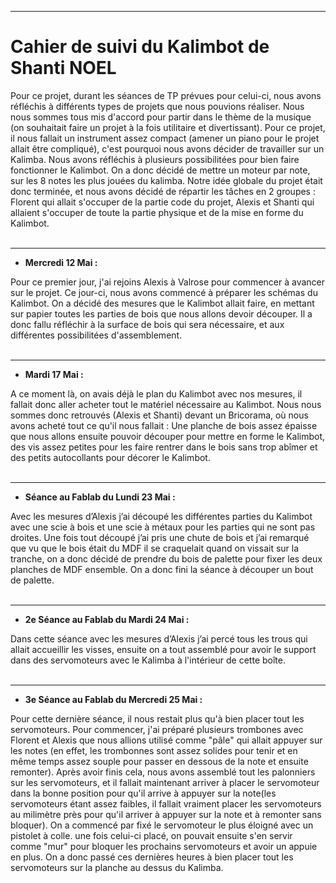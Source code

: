 
*******************
<h1>Cahier de suivi du Kalimbot de Shanti NOEL</h1>

<p1> Pour ce projet, durant les séances de TP prévues pour celui-ci, nous avons réfléchis à différents types de projets que nous pouvions réaliser. Nous nous sommes tous mis d'accord pour partir dans le thème de la musique (on souhaitait faire un projet à la fois utilitaire et divertissant). Pour ce projet, il nous fallait un instrument assez compact (amener un piano pour le projet allait être compliqué), c'est pourquoi nous avons décider de travailler sur un Kalimba. Nous avons réfléchis à plusieurs possibilitées pour bien faire fonctionner le Kalimbot. On a donc décidé de mettre un moteur par note, sur les 8 notes les plus jouées du kalimba. Notre idée globale du projet était donc terminée, et nous avons décidé de répartir les tâches en 2 groupes : Florent qui allait s'occuper de la partie code du projet, Alexis et Shanti qui allaient s'occuper de toute la partie physique et de la mise en forme du Kalimbot.</p1>
<br/><br/>

*******************
* **Mercredi 12 Mai :**

<p2>Pour ce premier jour, j'ai rejoins Alexis à Valrose pour commencer à avancer sur le projet. Ce jour-ci, nous avons commencé à préparer les schémas du Kalimbot. On a décidé des mesures que le Kalimbot allait faire, en mettant sur papier toutes les parties de bois que nous allons devoir découper. Il a donc fallu réfléchir à la surface de bois qui sera nécessaire, et aux différentes possibilitées d'assemblement.</p2>
<br/><br/>

*******************
* **Mardi 17 Mai :**

<p3>A ce moment là, on avais déjà le plan du Kalimbot avec nos mesures, il fallait donc aller acheter tout le matériel nécessaire au Kalimbot. Nous nous sommes donc retrouvés (Alexis et Shanti) devant un Bricorama, où nous avons acheté tout ce qu'il nous fallait : Une planche de bois assez épaisse que nous allons ensuite pouvoir découper pour mettre en forme le Kalimbot, des vis assez petites pour les faire rentrer dans le bois sans trop abîmer et des petits autocollants pour décorer le Kalimbot.</p3>
<br/><br/>

*******************
* **Séance au Fablab du Lundi 23 Mai :**

<p4>Avec les mesures d’Alexis j’ai découpé les différentes parties du Kalimbot avec une scie à bois et une scie à métaux pour les parties qui ne sont pas droites. Une fois tout découpé j’ai pris une chute de bois et j’ai remarqué que vu que le bois était du MDF il se craquelait quand on vissait sur la tranche, on a donc décidé de prendre du bois de palette pour fixer les deux planches de MDF ensemble. On a donc fini la séance à découper un bout de palette. </p4>
<br/><br/>

*******************
* **2e Séance au Fablab du Mardi 24 Mai :**

<p5>Dans cette séance avec les mesures d’Alexis j’ai percé tous les trous qui allait accueillir les visses, ensuite on a tout assemblé pour avoir le support dans des servomoteurs avec le Kalimba à l'intérieur de cette boîte.</p5>
<br/><br/>

*******************
 * **3e Séance au Fablab du Mercredi 25 Mai :**
  
<p6>Pour cette dernière séance, il nous restait plus qu'à bien placer tout les servomoteurs. Pour commencer, j'ai préparé plusieurs trombones avec Florent et Alexis que nous allions utilisé comme "pâle" qui allait appuyer sur les notes (en effet, les trombonnes sont assez solides pour tenir et en même temps assez souple pour passer en dessous de la note et ensuite remonter). Après avoir finis cela, nous avons assemblé tout les palonniers sur les servomoteurs, et il fallait maintenant arriver à placer le servomoteur dans la bonne position pour qu'il arrive à appuyer sur la note(les servomoteurs étant assez faibles, il fallait vraiment placer les servomoteurs au milimètre près pour qu'il arriver à appuyer sur la note et à remonter sans bloquer). On a commencé par fixé le servomoteur le plus éloigné avec un pistolet à colle. une fois celui-ci placé, on pouvait ensuite s'en servir comme "mur" pour bloquer les prochains servomoteurs et avoir un appuie en plus. On a donc passé ces dernières heures à bien placer tout les servomoteurs sur la planche au dessus du Kalimba.</p6>
<br/><br/>
